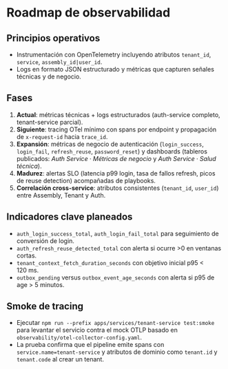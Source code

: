 # Roadmap de observabilidad

## Principios operativos
- Instrumentación con OpenTelemetry incluyendo atributos `tenant_id`, `service`, `assembly_id|user_id`.
- Logs en formato JSON estructurado y métricas que capturen señales técnicas y de negocio.

## Fases
1. **Actual**: métricas técnicas + logs estructurados (auth-service completo, tenant-service parcial).
2. **Siguiente**: tracing OTel mínimo con spans por endpoint y propagación de `x-request-id` hacia `trace_id`.
3. **Expansión**: métricas de negocio de autenticación (`login_success`, `login_fail`, `refresh_reuse`, `password_reset`) y dashboards (tableros publicados: *Auth Service · Métricas de negocio* y *Auth Service · Salud técnica*).
4. **Madurez**: alertas SLO (latencia p99 login, tasa de fallos refresh, picos de reuse detection) acompañadas de playbooks.
5. **Correlación cross-service**: atributos consistentes (`tenant_id`, `user_id`) entre Assembly, Tenant y Auth.

## Indicadores clave planeados
- `auth_login_success_total`, `auth_login_fail_total` para seguimiento de conversión de login.
- `auth_refresh_reuse_detected_total` con alerta si ocurre >0 en ventanas cortas.
- `tenant_context_fetch_duration_seconds` con objetivo inicial p95 < 120 ms.
- `outbox_pending` versus `outbox_event_age_seconds` con alerta si p95 de age > 5 minutos.

## Smoke de tracing
- Ejecutar `npm run --prefix apps/services/tenant-service test:smoke` para levantar el servicio contra el mock OTLP basado en `observability/otel-collector-config.yaml`.
- La prueba confirma que el pipeline emite spans con `service.name=tenant-service` y atributos de dominio como `tenant.id` y `tenant.code` al crear un tenant.
